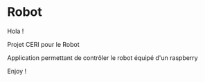 # Robot

Hola !

Projet CERI pour le Robot

Application permettant de contrôler le robot équipé d'un raspberry

Enjoy !
